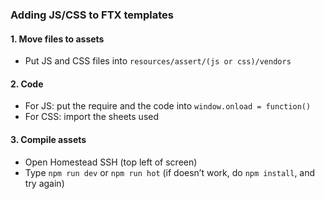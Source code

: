 ### Adding JS/CSS to FTX templates
#### 1. Move files to assets
- Put JS and CSS files into ```resources/assert/(js or css)/vendors```

#### 2. Code
- For JS: put the require and the code into ```window.onload = function()```
- For CSS: import the sheets used

#### 3. Compile assets
- Open Homestead SSH (top left of screen) 
- Type ```npm run dev``` or ```npm run hot``` (if doesn’t work, do ```npm install```, and try again) 